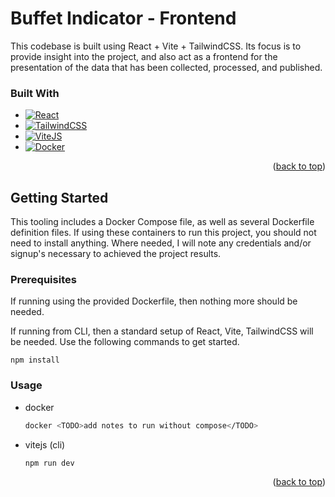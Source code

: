 # Buffet Indicator - Frontend 

This codebase is built using React + Vite + TailwindCSS.
Its focus is to provide insight into the project, and also act 
as a frontend for the presentation of the data that has been
collected, processed, and published.

### Built With

* [![React][React.js]][React-url]
* [![TailwindCSS][TailwindCSS-shield]][TailwindCSS-url]
* [![ViteJS][Vitejs-shield]][Vitejs-url]
* [![Docker][Docker-shield]][Docker-url]




<p align="right">(<a href="#readme-top">back to top</a>)</p>


<!-- GETTING STARTED -->
## Getting Started

This tooling includes a Docker Compose file, as well as several Dockerfile definition files.  If using these containers to run this project, you should not need to install anything.
Where needed, I will note any credentials and/or signup's necessary to achieved the project results.

### Prerequisites
If running using the provided Dockerfile, then nothing more should be needed.

If running from CLI, then a standard setup of React, Vite, TailwindCSS will be needed.  Use the following commands to get started.
```shell
npm install
```

### Usage

* docker
  ```sh
  docker <TODO>add notes to run without compose</TODO>
  ```
* vitejs (cli)
  ```sh
  npm run dev
  ```
<p align="right">(<a href="#readme-top">back to top</a>)</p>



<!-- MARKDOWN LINKS & IMAGES -->
<!-- https://www.markdownguide.org/basic-syntax/#reference-style-links -->
[contributors-shield]: https://img.shields.io/github/contributors/github_username/repo_name.svg?style=for-the-badge
[contributors-url]: https://github.com/github_username/repo_name/graphs/contributors
[forks-shield]: https://img.shields.io/github/forks/github_username/repo_name.svg?style=for-the-badge
[forks-url]: https://github.com/github_username/repo_name/network/members
[stars-shield]: https://img.shields.io/github/stars/github_username/repo_name.svg?style=for-the-badge
[stars-url]: https://github.com/github_username/repo_name/stargazers
[issues-shield]: https://img.shields.io/github/issues/github_username/repo_name.svg?style=for-the-badge
[issues-url]: https://github.com/github_username/repo_name/issues
[license-shield]: https://img.shields.io/github/license/github_username/repo_name.svg?style=for-the-badge
[license-url]: https://github.com/github_username/repo_name/blob/master/LICENSE.txt
[linkedin-shield]: https://img.shields.io/badge/-LinkedIn-black.svg?style=for-the-badge&logo=linkedin&colorB=555
[linkedin-url]: https://linkedin.com/in/linkedin_username
[React.js]: https://img.shields.io/badge/React-20232A?style=for-the-badge&logo=react&logoColor=61DAFB
[React-url]: https://reactjs.org/
[Docker-shield]:https://img.shields.io/static/v1?style=for-the-badge&message=Docker&color=2496ED&logo=Docker&logoColor=FFFFFF&label=
[Docker-url]: https://www.docker.com/
[TailwindCSS-shield]: https://img.shields.io/static/v1?style=for-the-badge&message=Tailwind+CSS&color=222222&logo=Tailwind+CSS&logoColor=06B6D4&label=
[TailwindCSS-url]: https://tailwindcss.com
[Vitejs-shield]: https://img.shields.io/static/v1?style=for-the-badge&message=Vite&color=646CFF&logo=Vite&logoColor=FFFFFF&label=
[Vitejs-url]: https://vitejs.dev/guide/
